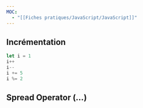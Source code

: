 ```yaml
---
MOC:
  - "[[Fiches pratiques/JavaScript/JavaScript]]"
---
```

## Incrémentation
```JavaScript
let i = 1
i++
i--
i += 5
i %= 2
```
## Spread Operator (...)
